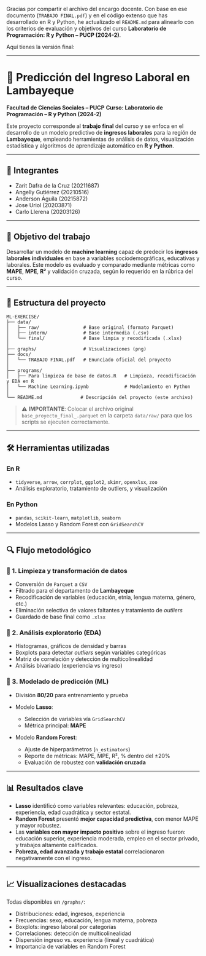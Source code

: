 Gracias por compartir el archivo del encargo docente. Con base en ese documento (`TRABAJO FINAL.pdf`) y en el código extenso que has desarrollado en R y Python, he actualizado el `README.md` para alinearlo con los criterios de evaluación y objetivos del curso **Laboratorio de Programación: R y Python – PUCP (2024-2)**.

Aquí tienes la versión final:

---

# 🧠 Predicción del Ingreso Laboral en Lambayeque

**Facultad de Ciencias Sociales – PUCP**
**Curso: Laboratorio de Programación – R y Python (2024-2)**

Este proyecto corresponde al **trabajo final** del curso y se enfoca en el desarrollo de un modelo predictivo de **ingresos laborales** para la región de **Lambayeque**, empleando herramientas de análisis de datos, visualización estadística y algoritmos de aprendizaje automático en **R y Python**.

---

## 👥 Integrantes

* Zarit Dafra de la Cruz (20211687)
* Angelly Gutiérrez (20210516)
* Anderson Águila (20215872)
* Jose Uriol (20203871)
* Carlo Llerena (20203126)

---

## 🎯 Objetivo del trabajo

Desarrollar un modelo de **machine learning** capaz de predecir los **ingresos laborales individuales** en base a variables sociodemográficas, educativas y laborales. Este modelo es evaluado y comparado mediante métricas como **MAPE**, **MPE**, **R²** y validación cruzada, según lo requerido en la rúbrica del curso.

---

## 🧱 Estructura del proyecto

```
ML-EXERCISE/
├── data/
│   ├── raw/                # Base original (formato Parquet)
│   ├── interm/             # Base intermedia (.csv)
│   └── final/              # Base limpia y recodificada (.xlsx)
│
├── graphs/                 # Visualizaciones (png)
├── docs/
│   └── TRABAJO FINAL.pdf   # Enunciado oficial del proyecto
│
├── programs/
│   ├── Para limpieza de base de datos.R   # Limpieza, recodificación y EDA en R
│   └── Machine Learning.ipynb             # Modelamiento en Python
│
└── README.md              # Descripción del proyecto (este archivo)
```

> ⚠️ **IMPORTANTE**: Colocar el archivo original `base_proyecto_final_.parquet` en la carpeta `data/raw/` para que los scripts se ejecuten correctamente.

---

## 🛠️ Herramientas utilizadas

### En R

* `tidyverse`, `arrow`, `corrplot`, `ggplot2`, `skimr`, `openxlsx`, `zoo`
* Análisis exploratorio, tratamiento de outliers, y visualización

### En Python

* `pandas`, `scikit-learn`, `matplotlib`, `seaborn`
* Modelos Lasso y Random Forest con `GridSearchCV`

---

## 🔍 Flujo metodológico

### 🔹 1. Limpieza y transformación de datos

* Conversión de `Parquet` a `CSV`
* Filtrado para el departamento de **Lambayeque**
* Recodificación de variables (educación, etnia, lengua materna, género, etc.)
* Eliminación selectiva de valores faltantes y tratamiento de *outliers*
* Guardado de base final como `.xlsx`

### 🔹 2. Análisis exploratorio (EDA)

* Histogramas, gráficos de densidad y barras
* Boxplots para detectar *outliers* según variables categóricas
* Matriz de correlación y detección de multicolinealidad
* Análisis bivariado (experiencia vs ingreso)

### 🔹 3. Modelado de predicción (ML)

* División **80/20** para entrenamiento y prueba
* Modelo **Lasso**:

  * Selección de variables vía `GridSearchCV`
  * Métrica principal: **MAPE**
* Modelo **Random Forest**:

  * Ajuste de hiperparámetros (`n_estimators`)
  * Reporte de métricas: MAPE, MPE, R², % dentro del ±20%
  * Evaluación de robustez con **validación cruzada**

---

## 📊 Resultados clave

* **Lasso** identificó como variables relevantes: educación, pobreza, experiencia, edad cuadrática y sector estatal.
* **Random Forest** presentó **mejor capacidad predictiva**, con menor MAPE y mayor robustez.
* Las **variables con mayor impacto positivo** sobre el ingreso fueron: educación superior, experiencia moderada, empleo en el sector privado, y trabajos altamente calificados.
* **Pobreza, edad avanzada y trabajo estatal** correlacionaron negativamente con el ingreso.

---

## 📈 Visualizaciones destacadas

Todas disponibles en `/graphs/`:

* Distribuciones: edad, ingresos, experiencia
* Frecuencias: sexo, educación, lengua materna, pobreza
* Boxplots: ingreso laboral por categorías
* Correlaciones: detección de multicolinealidad
* Dispersión ingreso vs. experiencia (lineal y cuadrática)
* Importancia de variables en Random Forest


